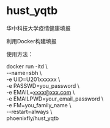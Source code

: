 # hust_yqtb
华中科技大学疫情健康填报

利用Docker构建填报

使用方法：

docker run -itd \\ \
--name=sbh \\ \
-e UID=U201xxxxxx \\ \
-e PASSWD=you_password \\ \
-e EMAIL=xxxx@xxx.com \\ \
-e EMAILPWD=your_email_password \\ \
-e FM=you_family_name \\ \
--restart=always \\ \
phoenixfly/hust_yqtb
